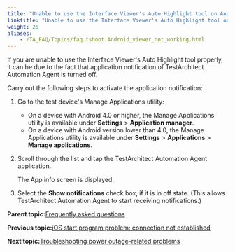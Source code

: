 ```yaml
--- 
title: "Unable to use the Interface Viewer's Auto Highlight tool on Android devices"
linktitle: "Unable to use the Interface Viewer's Auto Highlight tool on Android devices"
weight: 25
aliases: 
    - /TA_FAQ/Topics/faq.tshoot.Android_viewer_not_working.html
---
```


If you are unable to use the Interface Viewer's Auto Highlight tool properly, it can be due to the fact that application notification of TestArchitect Automation Agent is turned off.

Carry out the following steps to activate the application notification:

1.  Go to the test device's Manage Applications utility:

    -   On a device with Android 4.0 or higher, the Manage Applications utility is available under **Settings** \> **Application manager**.
    -   On a device with Android version lower than 4.0, the Manage Applications utility is available under **Settings** \> **Applications** \> **Manage applications**.
2.  Scroll through the list and tap the TestArchitect Automation Agent application.

    The App info screen is displayed.

3.  Select the **Show notifications** check box, if it is in off state. \(This allows TestArchitect Automation Agent to start receiving notifications.\)


**Parent topic:**[Frequently asked questions](/TA_Help/Topics/Support_FAQ.html)

**Previous topic:**[iOS start program problem: connection not established](/TA_FAQ/Topics/faq.tshoot.ios.start_program.connection_not_established.html)

**Next topic:**[Troubleshooting power outage-related problems](/TA_Administration/Topics/adm_troubleshooting_power_blackout.html)

